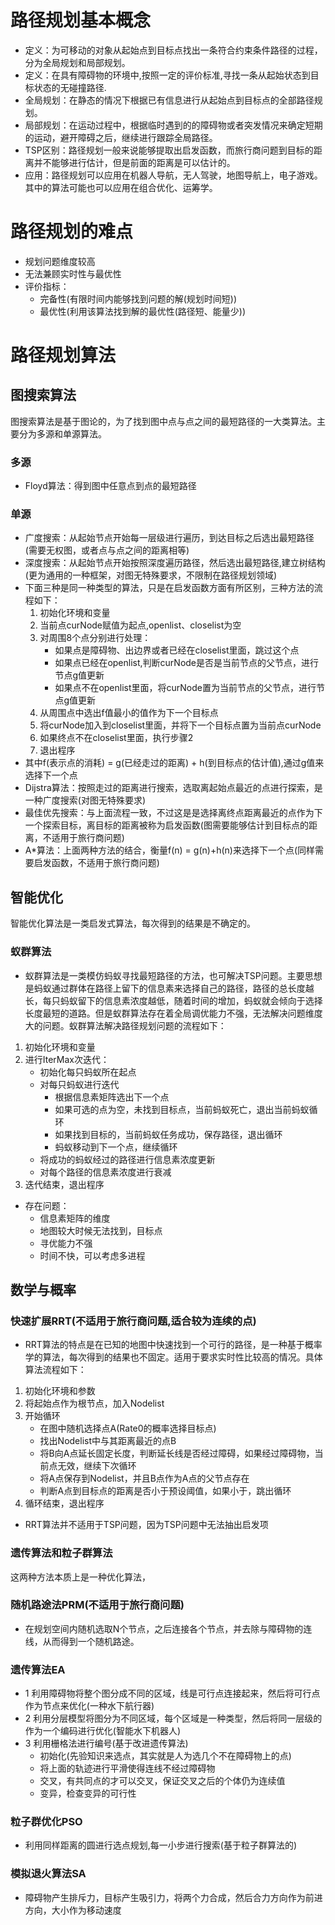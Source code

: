 # 路径规划基本概念
* 定义：为可移动的对象从起始点到目标点找出一条符合约束条件路径的过程，分为全局规划和局部规划。
* 定义：在具有障碍物的环境中,按照一定的评价标准,寻找一条从起始状态到目标状态的无碰撞路径.
* 全局规划：在静态的情况下根据已有信息进行从起始点到目标点的全部路径规划。
* 局部规划：在运动过程中，根据临时遇到的的障碍物或者突发情况来确定短期的运动，避开障碍之后，继续进行跟踪全局路径。
* TSP区别：路径规划一般来说能够提取出启发函数，而旅行商问题到目标的距离并不能够进行估计，但是前面的距离是可以估计的。
* 应用：路径规划可以应用在机器人导航，无人驾驶，地图导航上，电子游戏。其中的算法可能也可以应用在组合优化、运筹学。
# 路径规划的难点
* 规划问题维度较高
* 无法兼顾实时性与最优性
* 评价指标：
    * 完备性(有限时间内能够找到问题的解(规划时间短))
    * 最优性(利用该算法找到解的最优性(路径短、能量少))
# 路径规划算法
## 图搜索算法
图搜索算法是基于图论的，为了找到图中点与点之间的最短路径的一大类算法。主要分为多源和单源算法。
### 多源
* Floyd算法：得到图中任意点到点的最短路径
### 单源
* 广度搜索：从起始节点开始每一层级进行遍历，到达目标之后选出最短路径(需要无权图，或者点与点之间的距离相等)
* 深度搜索：从起始节点开始按照深度遍历路径，然后选出最短路径,建立树结构(更为通用的一种框架，对图无特殊要求，不限制在路径规划领域)
* 下面三种是同一种类型的算法，只是在启发函数方面有所区别，三种方法的流程如下：
    1. 初始化环境和变量
    2. 当前点curNode赋值为起点,openlist、closelist为空
    3. 对周围8个点分别进行处理：
        * 如果点是障碍物、出边界或者已经在closelist里面，跳过这个点
        * 如果点已经在openlist,判断curNode是否是当前节点的父节点，进行节点g值更新
        * 如果点不在openlist里面，将curNode置为当前节点的父节点，进行节点g值更新
    4. 从周围点中选出f值最小的值作为下一个目标点
    5. 将curNode加入到closelist里面，并将下一个目标点置为当前点curNode
    6. 如果终点不在closelist里面，执行步骤2
    7. 退出程序
* 其中f(表示点的消耗) = g(已经走过的距离) + h(到目标点的估计值),通过g值来选择下一个点
* Dijstra算法：按照走过的距离进行搜索，选取离起始点最近的点进行探索，是一种广度搜索(对图无特殊要求)
* 最佳优先搜索：与上面流程一致，不过这是是选择离终点距离最近的点作为下一个探索目标，离目标的距离被称为启发函数(图需要能够估计到目标点的距离，不适用于旅行商问题)
* A*算法：上面两种方法的结合，衡量f(n) = g(n)+h(n)来选择下一个点(同样需要启发函数，不适用于旅行商问题)
## 智能优化
智能优化算法是一类启发式算法，每次得到的结果是不确定的。
### 蚁群算法
* 蚁群算法是一类模仿蚂蚁寻找最短路径的方法，也可解决TSP问题。主要思想是蚂蚁通过群体在路径上留下的信息素来选择自己的路径，路径的总长度越长，每只蚂蚁留下的信息素浓度越低，随着时间的增加，蚂蚁就会倾向于选择长度最短的道路。但是蚁群算法存在着全局调优能力不强，无法解决问题维度大的问题。蚁群算法解决路径规划问题的流程如下：
1. 初始化环境和变量
2. 进行IterMax次迭代：
    * 初始化每只蚂蚁所在起点
    * 对每只蚂蚁进行迭代
        * 根据信息素矩阵选出下一个点
        * 如果可选的点为空，未找到目标点，当前蚂蚁死亡，退出当前蚂蚁循环
        * 如果找到目标的，当前蚂蚁任务成功，保存路径，退出循环
        * 蚂蚁移动到下一个点，继续循环
    * 将成功的蚂蚁经过的路径进行信息素浓度更新
    * 对每个路径的信息素浓度进行衰减
3. 迭代结束，退出程序
* 存在问题：
    * 信息素矩阵的维度 
    * 地图较大时候无法找到，目标点
    * 寻优能力不强
    * 时间不快，可以考虑多进程
## 数学与概率
### 快速扩展RRT(不适用于旅行商问题,适合较为连续的点)
* RRT算法的特点是在已知的地图中快速找到一个可行的路径，是一种基于概率学的算法，每次得到的结果也不固定。适用于要求实时性比较高的情况。具体算法流程如下：
1. 初始化环境和参数
2. 将起始点作为根节点，加入Nodelist
3. 开始循环
    * 在图中随机选择点A(Rate0的概率选择目标点)
    * 找出Nodelist中与其距离最近的点B
    * 将B向A点延长固定长度，判断延长线是否经过障碍，如果经过障碍物，当前点无效，继续下次循环
    * 将A点保存到Nodelist，并且B点作为A点的父节点存在
    * 判断A点到目标点的距离是否小于预设阈值，如果小于，跳出循环
4. 循环结束，退出程序
* RRT算法并不适用于TSP问题，因为TSP问题中无法抽出启发项
### 遗传算法和粒子群算法
这两种方法本质上是一种优化算法，
### 随机路途法PRM(不适用于旅行商问题)
* 在规划空间内随机选取N个节点，之后连接各个节点，并去除与障碍物的连线，从而得到一个随机路途。
### 遗传算法EA
* 1 利用障碍物将整个图分成不同的区域，线是可行点连接起来，然后将可行点作为节点来优化(一种水下航行器)
* 2 利用分层模型将图分为不同区域，每个区域是一种类型，然后将同一层级的作为一个编码进行优化(智能水下机器人)
* 3 利用栅格法进行编号(基于改进遗传算法)
    * 初始化(先验知识来选点，其实就是人为选几个不在障碍物上的点)
    * 将上面的轨迹进行平滑使得连线不经过障碍物
    * 交叉，有共同点的才可以交叉，保证交叉之后的个体仍为连续值
    * 变异，检查变异的可行性
### 粒子群优化PSO
* 利用同样距离的圆进行选点规划,每一小步进行搜索(基于粒子群算法的)
### 模拟退火算法SA

* 障碍物产生排斥力，目标产生吸引力，将两个力合成，然后合力方向作为前进方向，大小作为移动速度
